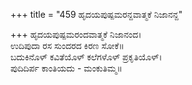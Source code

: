 +++
title = "459 ಹೃದಯಪುಷ್ಪಮರನ್ದವಾತ್ಮಕೆ ನಿಜಾನನ್ದ"

+++
ಹೃದಯಪುಷ್ಪಮರಂದವಾತ್ಮಕೆ ನಿಜಾನಂದ।  
ಉದಿಪುದಾ ರಸ ಸುಂದರದ ಕಿರಣ ಸೋಕೆ॥  
ಬದುಕಿನೊಳ್ ಕವಿತೆಯೊಳ್ ಕಲೆಗಳೊಳ್ ಪ್ರಕೃತಿಯೊಳ್।  
ಪುದಿದಿರ್ಪ ಕಾಂತಿಯದು - ಮಂಕುತಿಮ್ಮ॥  
